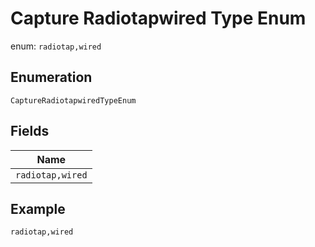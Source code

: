 
# Capture Radiotapwired Type Enum

enum: `radiotap,wired`

## Enumeration

`CaptureRadiotapwiredTypeEnum`

## Fields

| Name |
|  --- |
| `radiotap,wired` |

## Example

```
radiotap,wired
```

